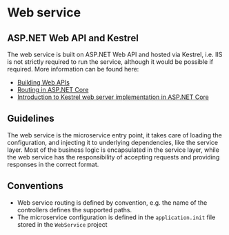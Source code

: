 Web service
===========

## ASP.NET Web API and Kestrel

The web service is built on ASP.NET Web API and hosted via Kestrel, i.e. IIS is
not strictly required to run the service, although it would be possible if required.
More information can be found here:

* [Building Web APIs](https://docs.microsoft.com/en-us/aspnet/core/mvc/web-api)
* [Routing in ASP.NET Core](https://docs.microsoft.com/en-us/aspnet/core/fundamentals/routing)
* [Introduction to Kestrel web server implementation in ASP.NET Core](https://docs.microsoft.com/en-us/aspnet/core/fundamentals/servers/kestrel)

## Guidelines

The web service is the microservice entry point, it takes care of loading
the configuration, and injecting it to underlying dependencies, like the
service layer. Most of the business logic is encapsulated in the service layer,
while the web service has the responsibility of accepting requests and providing
responses in the correct format.

## Conventions

* Web service routing is defined by convention, e.g. the name of the controllers
  defines the supported paths.
* The microservice configuration is defined in the `application.init` file
  stored in the `WebService` project
